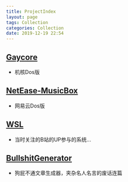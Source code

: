 ```yaml
---
title: ProjectIndex
layout: page
tags: Collection
categories: Collection
date: 2019-12-19 22:54
---
```

## __[Gaycore](https://github.com/yihong0618/gaycore)__
- 机核Dos版
## __[NetEase-MusicBox](https://github.com/darknessomi/musicbox)__
- 网易云Dos版
## __[WSL](https://wiki.ubuntu.com/WSL)__
- 当时关注的B站的UP参与的系统...
## __[BullshitGenerator](https://github.com/menzi11/BullshitGenerator)__
- 狗屁不通文章生成器，夹杂名人名言的废话连篇

